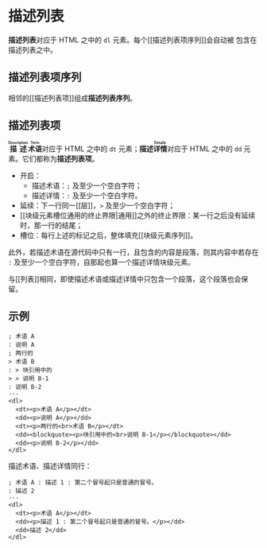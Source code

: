 # 描述列表

**描述列表**对应于 HTML 之中的 `dl` 元素。每个[[描述列表项序列]]会自动被<wbr />
包含在描述列表之中。

## 描述列表项序列

相邻的[[描述列表项]]组成**描述列表序列**。

## 描述列表项

**<ruby>描述<rt>Description</rt></ruby><ruby>术语<rt>Term</rt></ruby>**<wbr />
对应于 HTML 之中的 `dt` 元素；**描述<ruby>详情<rt>Details</rt></ruby>**<wbr />
对应于 HTML 之中的 `dd` 元素。它们都称为**描述列表项**。

- 开启：
  - 描述术语：`;` 及至少一个空白字符；
  - 描述详情：`:` 及至少一个空白字符。
- 延续：下一行同一[[层]]，`>` 及至少一个空白字符；
- [[块级元素槽位通用的终止界限|通用]]之外的终止界限：某一行之后没有延续<wbr />
  时，那一行的结尾；
- 槽位：每行上述的标记之后，整体填充[[块级元素序列]]。

此外，若描述术语在源代码中只有一行，且包含的内容是段落，则其内容中若存在 <wbr />
`:` 及至少一个空白字符，自那起也算一个描述详情块级元素。

与[[列表]]相同，即使描述术语或描述详情中只包含一个段落，这个段落也会保留。

## 示例

```example
; 术语 A
: 说明 A
; 两行的
> 术语 B
: > 块引用中的
> > 说明 B-1
: 说明 B-2
···
<dl>
  <dt><p>术语 A</p></dt>
  <dd><p>说明 A</p></dd>
  <dt><p>两行的<br>术语 B</p></dt>
  <dd><blockquote><p>块引用中的<br>说明 B-1</p></blockquote></dd>
  <dd><p>说明 B-2</p></dd>
</dl>
```

描述术语、描述详情同行：

```example
; 术语 A : 描述 1 : 第二个冒号起只是普通的冒号。
: 描述 2
···
<dl>
  <dt><p>术语 A</p></dt>
  <dd><p>描述 1 : 第二个冒号起只是普通的冒号。</p></dd>
  <dd>描述 2</dd>
</dl>
```
